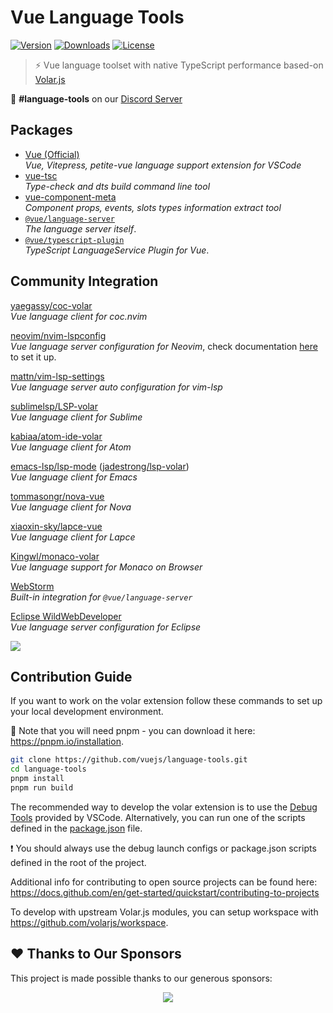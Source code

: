 # Vue Language Tools

<p>
  <a href="https://marketplace.visualstudio.com/items?itemName=Vue.volar"><img src="https://img.shields.io/visual-studio-marketplace/v/Vue.volar?labelColor=18181B&color=1584FC" alt="Version"></a>
  <a href="https://marketplace.visualstudio.com/items?itemName=Vue.volar"><img src="https://img.shields.io/visual-studio-marketplace/i/Vue.volar?labelColor=18181B&color=1584FC" alt="Downloads"></a>
  <a href="https://github.com/vuejs/language-tools/tree/master/LICENSE"><img src="https://img.shields.io/github/license/vuejs/language-tools.svg?labelColor=18181B&color=1584FC" alt="License"></a>
</p>

> ⚡ Vue language toolset with native TypeScript performance based-on [Volar.js](https://volarjs.dev/)

💬 **#language-tools** on our [Discord Server](https://discord.gg/vue)

## Packages

- [Vue (Official)](https://github.com/vuejs/language-tools/tree/master/extensions/vscode) \
*Vue, Vitepress, petite-vue language support extension for VSCode*
- [vue-tsc](https://github.com/vuejs/language-tools/tree/master/packages/tsc) \
*Type-check and dts build command line tool*
- [vue-component-meta](https://github.com/vuejs/language-tools/tree/master/packages/component-meta) \
*Component props, events, slots types information extract tool*
- [`@vue/language-server`](/packages/language-server/) \
*The language server itself*.
- [`@vue/typescript-plugin`](/packages/typescript-plugin/) \
*TypeScript LanguageService Plugin for Vue*.

## Community Integration

[yaegassy/coc-volar](https://github.com/yaegassy/coc-volar) \
*Vue language client for coc.nvim*

[neovim/nvim-lspconfig](https://github.com/neovim/nvim-lspconfig) \
*Vue language server configuration for Neovim*, check documentation [here](https://github.com/vuejs/language-tools/wiki/Neovim) to set it up.

[mattn/vim-lsp-settings](https://github.com/mattn/vim-lsp-settings) \
*Vue language server auto configuration for vim-lsp*

[sublimelsp/LSP-volar](https://github.com/sublimelsp/LSP-volar) \
*Vue language client for Sublime*

[kabiaa/atom-ide-volar](https://github.com/kabiaa/atom-ide-volar) \
*Vue language client for Atom*

[emacs-lsp/lsp-mode](https://github.com/emacs-lsp/lsp-mode) ([jadestrong/lsp-volar](https://github.com/jadestrong/lsp-volar)) \
*Vue language client for Emacs*

[tommasongr/nova-vue](https://github.com/tommasongr/nova-vue) \
*Vue language client for Nova*

[xiaoxin-sky/lapce-vue](https://github.com/xiaoxin-sky/lapce-vue) \
*Vue language client for Lapce*

[Kingwl/monaco-volar](https://github.com/Kingwl/monaco-volar) \
*Vue language support for Monaco on Browser*

[WebStorm](https://www.jetbrains.com/webstorm/) \
*Built-in integration for `@vue/language-server`*

[Eclipse WildWebDeveloper](https://github.com/eclipse-wildwebdeveloper/wildwebdeveloper) \
*Vue language server configuration for Eclipse*

<!-- Editor link: https://www.mermaidchart.com/app/projects/c62d8944-0e06-47f0-a8de-f89a7378490f/diagrams/91fd02c0-5c91-4f72-a8b4-7af21b7c4d86/version/v0.1/edit -->

<a href="https://www.mermaidchart.com/raw/91fd02c0-5c91-4f72-a8b4-7af21b7c4d86?theme=light&version=v0.1&format=svg">
	<img src="https://www.mermaidchart.com/raw/91fd02c0-5c91-4f72-a8b4-7af21b7c4d86?theme=light&version=v0.1&format=svg"/>
</a>

## Contribution Guide

If you want to work on the volar extension follow these commands to set up your local development environment.

🔎 Note that you will need pnpm - you can download it here: https://pnpm.io/installation.

```bash
git clone https://github.com/vuejs/language-tools.git
cd language-tools
pnpm install
pnpm run build
```

The recommended way to develop the volar extension is to use the [Debug Tools](https://code.visualstudio.com/Docs/editor/debugging) provided by VSCode.
Alternatively, you can run one of the scripts defined in the [package.json](https://github.com/vuejs/language-tools/blob/master/package.json) file.

❗ You should always use the debug launch configs or package.json scripts defined in the root of the project.

Additional info for contributing to open source projects can be found here: https://docs.github.com/en/get-started/quickstart/contributing-to-projects

To develop with upstream Volar.js modules, you can setup workspace with https://github.com/volarjs/workspace.

## ❤️ Thanks to Our Sponsors

This project is made possible thanks to our generous sponsors:

<p align="center">
	<a href="https://cdn.jsdelivr.net/gh/johnsoncodehk/sponsors/sponsors.svg">
		<img src="https://cdn.jsdelivr.net/gh/johnsoncodehk/sponsors/sponsors.png"/>
	</a>
</p>
